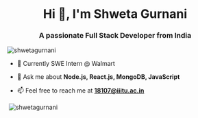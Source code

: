 <h1 align="center">Hi 👋, I'm Shweta Gurnani</h1>
<h3 align="center">A passionate Full Stack Developer from India</h3>

<p align="left"> <img src="https://komarev.com/ghpvc/?username=shwetagurnani" alt="shwetagurnani" /> </p>

- 🔭 Currently SWE Intern @ Walmart

- 💬 Ask me about **Node.js, React.js, MongoDB, JavaScript**

- 📫 Feel free to reach me at **18107@iiitu.ac.in**

<p>&nbsp;<img align="center" src="https://github-readme-stats.vercel.app/api?username=shwetagurnani&show_icons=true" alt="shwetagurnani" /></p>

